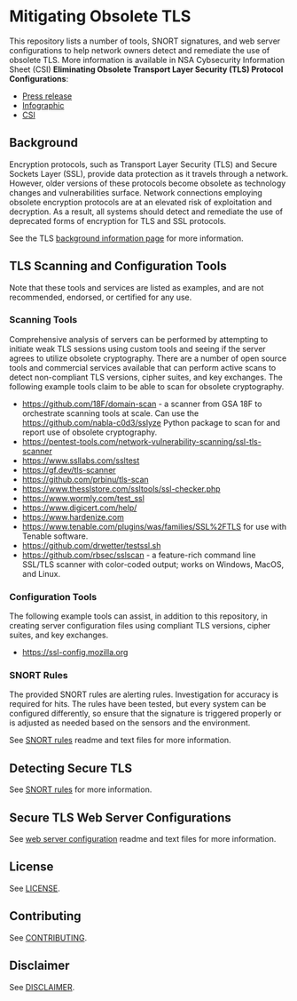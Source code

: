 # Mitigating Obsolete TLS

This repository lists a number of tools, SNORT signatures, and web server configurations to help network owners detect and remediate the use of obsolete TLS. More information is available in NSA Cybsecurity Information Sheet (CSI) **Eliminating Obsolete Transport Layer Security (TLS) Protocol Configurations**:

* [Press release](https://www.nsa.gov/News-Features/Feature-Stories/Article-View/Article/2462345/nsa-releases-eliminating-obsolete-transport-layer-security-tls-protocol-configu/)
* [Infographic](https://media.defense.gov/2021/Jan/05/2002560126/-1/-1/0/ELIMINATING%20OBE%20TLS%20INFOGRAPHIC.PDF/ELIMINATING%20OBE%20TLS%20INFOGRAPHIC.PDF)
* [CSI](https://media.defense.gov/2021/Jan/05/2002560140/-1/-1/0/ELIMINATING_OBSOLETE_TLS_UOO197443-20.PDF)

## Background

Encryption protocols, such as Transport Layer Security (TLS) and Secure Sockets Layer (SSL), provide data protection as it travels through a network. However, older versions of these protocols become obsolete as technology changes and vulnerabilities surface. Network connections employing obsolete encryption protocols are at an elevated risk of exploitation and decryption. As a result, all systems should detect and remediate the use of deprecated forms of encryption for TLS and SSL protocols.

See the TLS [background information page](./Background%20Information.md) for more information.

## TLS Scanning and Configuration Tools

Note that these tools and services are listed as examples, and are not recommended, endorsed, or certified for any use.

### Scanning Tools

Comprehensive analysis of servers can be performed by attempting to initiate weak TLS sessions using custom tools and seeing if the server agrees to utilize obsolete cryptography. There are a number of open source tools and commercial services available that can perform active scans to detect non-compliant TLS versions, cipher suites, and key exchanges.
The following example tools claim to be able to scan for obsolete cryptography.

* https://github.com/18F/domain-scan - a scanner from GSA 18F to orchestrate scanning tools at scale. Can use the https://github.com/nabla-c0d3/sslyze Python package to scan for and report use of obsolete cryptography.
* https://pentest-tools.com/network-vulnerability-scanning/ssl-tls-scanner
* https://www.ssllabs.com/ssltest
* https://gf.dev/tls-scanner
* https://github.com/prbinu/tls-scan
* https://www.thesslstore.com/ssltools/ssl-checker.php
* https://www.wormly.com/test_ssl
* https://www.digicert.com/help/
* https://www.hardenize.com
* https://www.tenable.com/plugins/was/families/SSL%2FTLS for use with Tenable software.
* https://github.com/drwetter/testssl.sh
* https://github.com/rbsec/sslscan - a feature-rich command line SSL/TLS scanner with color-coded output; works on Windows, MacOS, and Linux.

### Configuration Tools

The following example tools can assist, in addition to this repository, in creating server configuration files using compliant TLS versions, cipher suites, and key exchanges.

* https://ssl-config.mozilla.org

### SNORT Rules

The provided SNORT rules are alerting rules. Investigation for accuracy is required for hits. The rules have been tested, but every system can be configured differently, so ensure that the signature is triggered properly or is adjusted as needed based on the sensors and the environment.

See [SNORT rules](./snort/) readme and text files for more information.

## Detecting Secure TLS

See [SNORT rules](./snort/) for more information.

## Secure TLS Web Server Configurations

See [web server configuration](./webserver/) readme and text files for more information.

## License

See [LICENSE](./LICENSE.md).

## Contributing

See [CONTRIBUTING](./CONTRIBUTING.md).

## Disclaimer

See [DISCLAIMER](./DISCLAIMER.md).
